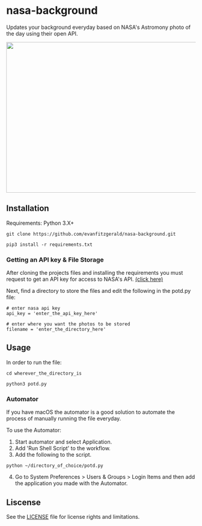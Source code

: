 # nasa-background
Updates your background everyday based on NASA's Astromony photo of the day using their open API. 

<p align = "center">
<img src = "9-5-2019.jpg" width=600 height=400 alt="" </p> 

## Installation

Requirements: Python 3.X+ 

```
git clone https://github.com/evanfitzgerald/nasa-background.git

pip3 install -r requirements.txt
```
### Getting an API key & File Storage

After cloning the projects files and installing the requirements you must request to get an API key for access to NASA's API. 
[(click here)](https://api.nasa.gov/index.html#apply-for-an-api-key)

Next, find a directory to store the files and edit the following in the potd.py file:

```
# enter nasa api key
api_key = 'enter_the_api_key_here'

# enter where you want the photos to be stored
filename = 'enter_the_directory_here'
```

## Usage
In order to run the file:
```
cd wherever_the_directory_is

python3 potd.py
```
### Automator
If you have macOS the automator is a good solution to automate the process of manually running the file everyday. 

To use the Automator: 

1. Start automator and select Application.
2. Add 'Run Shell Script' to the workflow.
3. Add the following to the script.
```
python ~/directory_of_choice/potd.py
```
4. Go to System Preferences > Users & Groups > Login Items and then add the application you made with the Automator.
 
## Liscense

See the [LICENSE](https://github.com/evanfitzgerald/nasa-background/blob/master/LICENSE) file for license rights and limitations.
